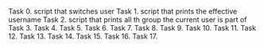 Task 0. script that switches user
Task 1. script that prints the effective username
Task 2. script that prints all th group the current user is part of
Task 3. 
Task 4.
Task 5.
Task 6.
Task 7. 
Task 8.
Task 9.
Task 10.
Task 11.
Task 12.
Task 13.
Task 14.
Task 15.
Task 16.
Task 17.
